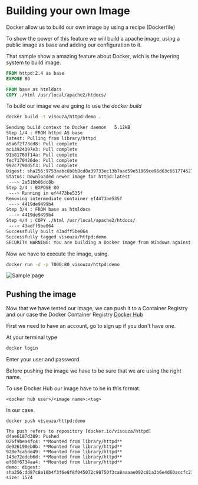 # Building your own Image

Docker allow us to build our own image by using a recipe (Dockerfile)

To show the power of this feature we will build a apache image, using a public image as base and adding our configuration to it.

That sample show a amazing feature about Docker, wich is the layering system to build image.

``` Dockerfile
FROM httpd:2.4 as base
EXPOSE 80

FROM base as htmldocs
COPY ./html /usr/local/apache2/htdocs/
```

To build our image we are going to use the *docker build*

``` bash
docker build -t visouza/httpd:demo .

Sending build context to Docker daemon   5.12kB
Step 1/4 : FROM httpd AS base
latest: Pulling from library/httpd
a5a6f2f73cd8: Pull complete
ac13924397e3: Pull complete
91b81769f14a: Pull complete
fec7170426de: Pull complete
992c7790d5f3: Pull complete
Digest: sha256:9753aabc6b0b8cd0a39733ec13b7aad59e51069ce96d63c6617746272752738e
Status: Downloaded newer image for httpd:latest
 ---> 2a51bb06dc8b
Step 2/4 : EXPOSE 80
 ---> Running in ef4473be535f
Removing intermediate container ef4473be535f
 ---> 4419de9499b4
Step 3/4 : FROM base as htmldocs
 ---> 4419de9499b4
Step 4/4 : COPY ./html /usr/local/apache2/htdocs/
 ---> 43adff5be064
Successfully built 43adff5be064
Successfully tagged visouza/httpd:demo
SECURITY WARNING: You are building a Docker image from Windows against a non-Windows Docker host. All files and directories added to build context will have '-rwxr-xr-x' permissions. It is recommended to double check and reset permissions for sensitive files and directories.
```

Now we have to execute the image, using.

``` bash
docker run -d -p 7000:80 visouza/httpd:demo
```

![Sample page](./images/web-sample.png)

## Pushing the image

Now that we have tested our image, we can push it to a Container Registry and our case the Docker Container Registry [Docker Hub](https://hub.docker.com/)

First we need to have an account, go to sign up if you don't have one.

At your terminal type

``` bash
docker login
```

Enter your user and password.

Before pushing the image we have to be sure that we are using the right name.

To use Docker Hub our image have to be in this format.

``` MD
<docker hub user>/<image name>:<tag>
```

In our case.

``` MD
docker push visouza/httpd:demo

The push refers to repository [docker.io/visouza/httpd]
d4ae6187d389: Pushed
026f9bea4fc4: **Mounted from library/httpd**
de926190eb0b: **Mounted from library/httpd**
920e7ca5de49: **Mounted from library/httpd**
143e72edeb6d: **Mounted from library/httpd**
ef68f6734aa4: **Mounted from library/httpd**
demo: digest: sha256:dd87c8e10b4f3f6e8f8f045072c98750f3ca8aaaae092c81a3b6e4d60accfc21 size: 1574
```
